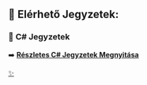 ## 🎯 Elérhető Jegyzetek:


### 📄 **C# Jegyzetek**


➡️ **[Részletes C# Jegyzetek Megnyitása](./csharp.md)**



[✨](https://github.com/molnarkaroly/suli_git)  